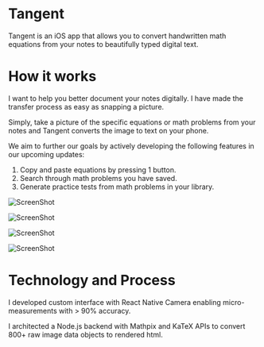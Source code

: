 # Tangent

Tangent is an iOS app that allows you to convert handwritten math equations from your notes to beautifully typed digital text.

# How it works

I want to help you better document your notes digitally.
I have made the transfer process as easy as snapping a picture.

Simply, take a picture of the specific equations or math problems from your notes and Tangent converts the image to text on your phone.

We aim to further our goals by actively developing the following features in our upcoming updates:
1. Copy and paste equations by pressing 1 button.
2. Search through math problems you have saved.
3. Generate practice tests from math problems in your library.


![ScreenShot](https://i.imgur.com/7rLxAHYl.png)

![ScreenShot](https://i.imgur.com/OWFDFz2l.png)

![ScreenShot](https://i.imgur.com/dMlbVosl.png)

![ScreenShot](https://i.imgur.com/6iM16Izl.png)

# Technology and Process

I developed custom interface with React Native Camera enabling micro-measurements with > 90% accuracy.

I architected a Node.js backend with Mathpix and KaTeX APIs to convert 800+ raw image data objects to rendered html.
